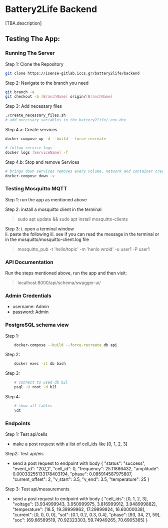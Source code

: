 # Battery2Life Backend

[TBA.description]

## Testing The App:

### Running The Server

Step 1: Clone the Repository

```bash
git clone https://isense-gitlab.iccs.gr/battery2life/backend
```

Step 2: Navigate to the branch you need

```bash
git branch -a 
git checkout -b [BranchName] origin/[BranchName] 
```

Step 3: Add necessary files
```bash
./create_necessary_files.sh
# add necessary variables in the battery2life/.env.dev
```


Step 4.a: Create services

 ``` bash
 docker-compose up -d --build --force-recreate 

# follow service logs
 docker logs [ServiceName] -f 
 ```

 Step 4.b: Stop and remove Services

 ```bash
 # brings down services removes every volume, network and container created 
 docker-compose down -v
 ```

### Testing Mosquitto MQTT

Step 1: run the app as mentioned above 

Step 2: install a mosquitto client in the terminal
> sudo apt update && sudo apt install mosquitto-clients

Step 3: 
i. open a terminal window  
ii. paste the following
iii. see if you can read the message in the terminal or in the mosquitto/mosquitto-client.log file 
> mosquitto_pub -t 'hello/topic' -m 'henlo wrold' -u user1 -P user1


### API Documentation

 Run the steps mentioned above, run the app and then visit:
 > localhost:8000/api/schema/swagger-ui/



### Admin Credentials
- username: Admin
- password: Admin


### PostgreSQL schema view

Step 1:
``` bash 
    docker-compose --build --force-recreate db api
```

Step 2:
```bash
    docker exec -it db bash
```

Step 3:
```bash
    # connect to used db b2l
    psql -U root -d b2l
```

Step 4:
```bash
    # show all tables
    \dt
```

### Endpoints
Step 1: Test api/cells
- make a post request with a list of cell_ids like [0, 1, 2, 3]

Step2: Test api/eis
- send a post request to endpoint with body
{
    "status": "success",
    "event_id": "207_1",
    "cell_id": 0,
    "frequency": 25.11886432,
    "amplitude": 0.00033255133178403194,
    "phase": 0.085914587975807,
    "current_offset": 2,
    "v_start": 3.5,
    "v_end": 3.5,
    "temperature": 25
}

Step 3: Test api/measurements
- send a post request to endpoint with body
{
    "cell_ids": [0, 1, 2, 3],
    "voltage": [3.934999943, 3.950999975, 3.816999912, 3.948999882],
    "temperature": [18.5, 19.39999962, 17.29999924, 16.60000038],
    "current": [0, 0, 0, 0],
    "sot": [0.1, 0.2, 0.3, 0.4],
    "phase": [93, 34, 21, 59],
    "soc": [69.66569519, 70.92323303, 59.74949265, 70.6905365]
} 
